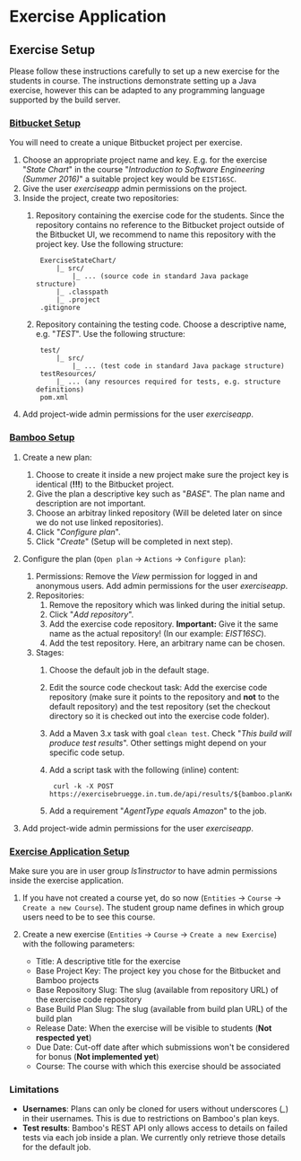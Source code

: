 # Exercise Application

## Exercise Setup
Please follow these instructions carefully to set up a new exercise for the students in course. The instructions demonstrate setting up a Java exercise, however this can be adapted to any programming language supported by the build server.

### [Bitbucket Setup](https://repobruegge.in.tum.de)

You will need to create a unique Bitbucket project per exercise.

1. Choose an appropriate project name and key. E.g. for the exercise "*State Chart*" in the course "*Introduction to Software Engineering (Summer 2016)*" a suitable project key would be `EIST16SC`.
2. Give the user *exerciseapp* admin permissions on the project.
3. Inside the project, create two repositories:
    1. Repository containing the exercise code for the students. Since the repository contains no reference to the Bitbucket project outside of the Bitbucket UI, we recommend to name this repository with the project key. Use the following structure:

            ExerciseStateChart/
                |_ src/
                    |_ ... (source code in standard Java package structure)
                |_ .classpath
                |_ .project
            .gitignore

    2. Repository containing the testing code. Choose a descriptive name, e.g. "*TEST*". Use the following structure:

            test/
                |_ src/
                    |_ ... (test code in standard Java package structure)
            testResources/
                |_ ... (any resources required for tests, e.g. structure definitions)
            pom.xml

4. Add project-wide admin permissions for the user *exerciseapp*.

### [Bamboo Setup](https://bamboobruegge.in.tum.de)

1. Create a new plan:
    1. Choose to create it inside a new project make sure the project key is identical (**!!!**) to the Bitbucket project. 
    2. Give the plan a descriptive key such as "*BASE*". The plan name and description are not important.
    3. Choose an arbitray linked repository (Will be deleted later on since we do not use linked repositories).
    4. Click "*Configure plan*".
    5. Click  "*Create*" (Setup will be completed in next step).
2. Configure the plan (`Open plan` -> `Actions` -> `Configure plan`):
    1. Permissions: Remove the *View* permission for logged in and anonymous users. Add admin permissions for the user *exerciseapp*.
    2. Repositories: 
        1. Remove the repository which was linked during the initial setup.
        2. Click "*Add repository*".
        3. Add the exercise code repository. **Important:** Give it the same name as the actual repository! (In our example: *EIST16SC*).
        4. Add the test repository. Here, an arbitrary name can be chosen.
    3. Stages:
        1. Choose the default job in the default stage.
        2. Edit the source code checkout task: Add the exercise code repository (make sure it points to the repository and **not** to the default repository) and the test repository (set the checkout directory so it is checked out into the exercise code folder).
        3. Add a Maven 3.x task with goal `clean test`. Check "*This build will produce test results*". Other settings might depend on your specific code setup.
        4. Add a script task with the following (inline) content:

                curl -k -X POST https://exercisebruegge.in.tum.de/api/results/${bamboo.planKey}
        5. Add a requirement "*AgentType equals Amazon*" to the job.
        
3. Add project-wide admin permissions for the user *exerciseapp*.

### [Exercise Application Setup](https://exercisebruegge.in.tum.de)

Make sure you are in user group *ls1instructor* to have admin permissions inside the exercise application.

1. If you have not created a course yet, do so now (`Entities` -> `Course` -> `Create a new Course`). The student group name defines in which group users need to be to see this course. 

2. Create a new exercise (`Entities` -> `Course` -> `Create a new Exercise`) with the following parameters:
    * Title: A descriptive title for the exercise
    * Base Project Key: The project key you chose for the Bitbucket and Bamboo projects
    * Base Repository Slug: The slug (available from repository URL) of the exercise code repository
    * Base Build Plan Slug: The slug (available from build plan URL) of the build plan
    * Release Date: When the exercise will be visible to students (**Not respected yet**)
    * Due Date: Cut-off date after which submissions won't be considered for bonus (**Not implemented yet**)
    * Course: The course with which this exercise should be associated

### Limitations
* **Usernames**: Plans can only be cloned for users without underscores (*_*) in their usernames. This is due to restrictions on Bamboo's plan keys.
* **Test results**: Bamboo's REST API only allows access to details on failed tests via each job inside a plan. We currently only retrieve those details for the default job.
